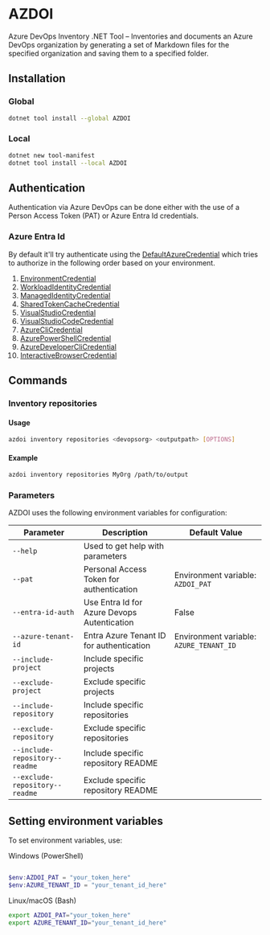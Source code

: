 # AZDOI

Azure DevOps Inventory .NET Tool – Inventories and documents an Azure DevOps organization by generating a set of Markdown files for the specified organization and saving them to a specified folder.

## Installation

### Global

```sh
dotnet tool install --global AZDOI
```

### Local

```sh
dotnet new tool-manifest
dotnet tool install --local AZDOI
```

## Authentication

Authentication via Azure DevOps can be done either with the use of a Person Access Token (PAT) or Azure Entra Id credentials.

### Azure Entra Id

By default it'll try authenticate using the [DefaultAzureCredential](https://learn.microsoft.com/en-us/dotnet/api/azure.identity.defaultazurecredential?view=azure-dotnet) which tries to authorize in the following order based on your environment.

1. [EnvironmentCredential](https://learn.microsoft.com/en-us/dotnet/api/azure.identity.environmentcredential?view=azure-dotnet)
1. [WorkloadIdentityCredential](https://learn.microsoft.com/en-us/dotnet/api/azure.identity.workloadidentitycredential?view=azure-dotnet)
1. [ManagedIdentityCredential](https://learn.microsoft.com/en-us/dotnet/api/azure.identity.managedidentitycredential?view=azure-dotnet)
1. [SharedTokenCacheCredential](https://learn.microsoft.com/en-us/dotnet/api/azure.identity.sharedtokencachecredential?view=azure-dotnet)
1. [VisualStudioCredential](https://learn.microsoft.com/en-us/dotnet/api/azure.identity.visualstudiocredential?view=azure-dotnet)
1. [VisualStudioCodeCredential](https://learn.microsoft.com/en-us/dotnet/api/azure.identity.visualstudiocodecredential?view=azure-dotnet)
1. [AzureCliCredential](https://learn.microsoft.com/en-us/dotnet/api/azure.identity.azureclicredential?view=azure-dotnet)
1. [AzurePowerShellCredential](https://learn.microsoft.com/en-us/dotnet/api/azure.identity.azurepowershellcredential?view=azure-dotnet)
1. [AzureDeveloperCliCredential](https://learn.microsoft.com/en-us/dotnet/api/azure.identity.azuredeveloperclicredential?view=azure-dotnet)
1. [InteractiveBrowserCredential](https://learn.microsoft.com/en-us/dotnet/api/azure.identity.interactivebrowsercredential?view=azure-dotnet)

## Commands

### Inventory repositories

#### Usage

```bash
azdoi inventory repositories <devopsorg> <outputpath> [OPTIONS]
```

#### Example

```bash
azdoi inventory repositories MyOrg /path/to/output
```

### Parameters

AZDOI uses the following environment variables for configuration:

| Parameter                      | Description                                 | Default Value                                   |
|--------------------------------|---------------------------------------------|-------------------------------------------------|
| `--help`                       | Used to get help with parameters            |                                                 |
| `--pat`                        | Personal Access Token for authentication    | Environment variable: `AZDOI_PAT`               |
| `--entra-id-auth`              | Use Entra Id for Azure Devops Autentication | False                                           |
| `--azure-tenant-id`            | Entra Azure Tenant ID for authentication    | Environment variable: `AZURE_TENANT_ID`         |
| `--include-project`            | Include specific projects                   |                                                 |
| `--exclude-project`            | Exclude specific projects                   |                                                 |
| `--include-repository`         | Include specific repositories               |                                                 |
| `--exclude-repository`         | Exclude specific repositories               |                                                 |
| `--include-repository--readme` | Include specific repository README          |                                                 |
| `--exclude-repository--readme` | Exclude specific repository README          |                                                 |

## Setting environment variables

To set environment variables, use:

Windows (PowerShell)

```powershell

$env:AZDOI_PAT = "your_token_here"
$env:AZURE_TENANT_ID = "your_tenant_id_here"
```

Linux/macOS (Bash)

```sh
export AZDOI_PAT="your_token_here"
export AZURE_TENANT_ID="your_tenant_id_here"
```
